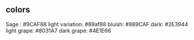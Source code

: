 ## colors
Sage : #9CAF88
light variation: #89af88
bluish: #889CAF
dark: #2E3944
light grape: #8031A7
dark grape: #4E1E66


<!-- TODO reasses the colors being used -->
